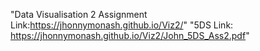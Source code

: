 "Data Visualisation 2 Assignment Link:https://jhonnymonash.github.io/Viz2/" 
"5DS Link: https://jhonnymonash.github.io/Viz2/John_5DS_Ass2.pdf"
